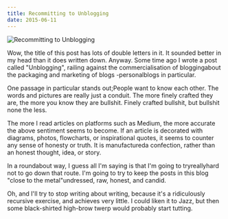 ```yaml
---
title: Recommitting to Unblogging
date: 2015-06-11
---
```


![Recommitting to Unblogging](https://source.unsplash.com/d34DtRp1bqo/1600x900)

Wow, the title of this post has lots of double letters in it. It sounded better in my head than it does written down. Anyway. Some time ago I wrote a post called "Unblogging", railing against the commercialisation of bloggingabout the packaging and marketing of blogs -personalblogs in particular.

One passage in particular stands out;People want to know each other. The words and pictures are really just a conduit. The more finely crafted they are, the more you know they are bullshit. Finely crafted bullshit, but bullshit none the less.

The more I read articles on platforms such as Medium, the more accurate the above sentiment seems to become. If an article is decorated with diagrams, photos, flowcharts, or inspirational quotes, it seems to counter any sense of honesty or truth. It is manufactureda confection, rather than an honest thought, idea, or story.

In a roundabout way, I guess all I'm saying is that I'm going to tryreallyhard not to go down that route. I'm going to try to keep the posts in this blog "close to the metal"undressed, raw, honest, and candid.

Oh, and I'll try to stop writing about writing, because it's a ridiculously recursive exercise, and achieves very little. I could liken it to Jazz, but then some black-shirted high-brow twerp would probably start tutting.